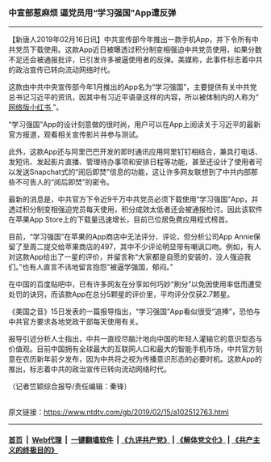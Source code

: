 ### 中宣部惹麻烦 逼党员用“学习强国”App遭反弹
------------------------

<div class="post_content">
 <p>
  【新唐人2019年02月16日讯】中共宣传部今年推出一款手机App，并下令所有中共党员下载使用。这款App近日被曝透过积分制变相强迫中共党员使用，如果分数不足还会被通报批评，已引发许多被逼使用者的反弹。美媒称，此事件标志着中共的政治宣传已转向流动网络时代。
 </p>
 <p>
  这款由中共中央宣传部今年1月推出的App名为“学习强国”，主要提供有关中共党总书记习近平的资讯，因其中有习近平语录这样的内容，所以被体制内的人称为“
  <a href="https://www.ntdtv.com/gb/网络版小红书.htm">
   网络版小红书
  </a>
  ”。
 </p>
 <p>
  “学习强国”App的设计刻意做的很时尚，用户可以在App上阅读关于习近平的最新官方报道，观看相关宣传影片并参与测试。
 </p>
 <p>
  此外，这款App还与阿里巴巴开发的即时通讯应用阿里钉钉相结合，兼具打电话、发短讯、发起影片直播、管理待办事项和安排日程等功能，甚至还设计了使用者可以发送Snapchat式的“阅后即焚”信息的功能，这让许多网友联想到了中共内部那些不可告人的“阅后即焚”的密令。
 </p>
 <p>
  最新的消息是，中共官方下令近9千万中共党员必须下载使用“学习强国”App，并透过积分制变相强迫党员每天使用，积分成效太低者还会被通报检讨。因此该软件在苹果App Store上的下载量迅速增长，目前已位居免费应用程式榜首。
 </p>
 <p>
  目前，“学习强国”在苹果的App商店中无法评分、评论，但分析公司App Annie保留了至周二提交给苹果商店的497，其中不少评论明显带有嘲讽口吻。例如，有人对这款App给出了一星的评价，并留言称“大家都是自愿的安装的，没人强迫我们。”也有人直言不讳地留言抱怨“被逼学强国，郁闷。”
 </p>
 <p>
  在中国的百度贴吧中，已有许多网友在分享如何巧妙“刷分”以免因使用率低而遭受处罚的诀窍，而该款App在总分5颗星的评价里，平均评分仅获2.7颗星。
 </p>
 <p>
  《美国之音》15日发表的一篇报导指出，“学习强国”App看似很受“追捧”，恐怕与中共官方要求各地党政干部每天使用有关。
 </p>
 <p>
  报导引述分析人士指出，中共一直绞尽脑汁地向中国的年轻人灌输它的意识型态与价值观。目前中国拥有全球最大的互联网人口和最大的智能手机市场，中共官方刻意在农历新年前夕发布，因为中共将之视为传播意识形态的必要时机。这款App的推出，标志着中共的政治宣传已转向流动网络时代。
 </p>
 <p>
  （记者竺颖综合报导/责任编辑：秦锋）
 </p>
 <div class="single_ad">
 </div>
</div>

<br/>原文链接：https://www.ntdtv.com/gb/2019/02/15/a102512763.html


------------------------
#### [首页](https://github.com/gfw-breaker/banned-news/blob/master/README.md) &nbsp;|&nbsp; [Web代理](https://github.com/labour-camp/helloworld) &nbsp;|&nbsp; [一键翻墙软件](https://github.com/gfw-breaker/nogfw/blob/master/README.md) &nbsp;| [《九评共产党》](https://github.com/gfw-breaker/9ping.md/blob/master/README.md#九评之一评共产党是什么) | [《解体党文化》](https://github.com/gfw-breaker/jtdwh.md/blob/master/README.md) | [《共产主义的终极目的》](https://github.com/gfw-breaker/gczydzjmd.md/blob/master/README.md)

